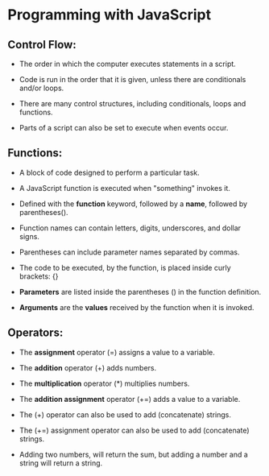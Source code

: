 # Programming with JavaScript

## Control Flow:

* The order in which the computer executes statements in a script.

* Code is run in the order that it is given, unless there are conditionals and/or loops.

* There are many control structures, including conditionals, loops and functions.

* Parts of a script can also be set to execute when events occur.

## Functions:

* A block of code designed to perform a particular task.

* A JavaScript function is executed when "something" invokes it.

* Defined with the **function** keyword, followed by a **name**, followed by parentheses().

* Function names can contain letters, digits, underscores, and dollar signs.

* Parentheses can include parameter names separated by commas.

* The code to be executed, by the function, is placed inside curly brackets: {}

* **Parameters** are listed inside the parentheses () in the function definition.

* **Arguments** are the **values** received by the function when it is invoked.

## Operators:

*  The **assignment** operator (=) assigns a value to a variable.

* The **addition** operator (+) adds numbers.

* The **multiplication** operator (*) multiplies numbers.

* The **addition assignment** operator (+=) adds a value to a variable.

* The (+) operator can also be used to add (concatenate) strings.

* The (+=) assignment operator can also be used to add (concatenate) strings.

* Adding two numbers, will return the sum, but adding a number and a string will return a string. 